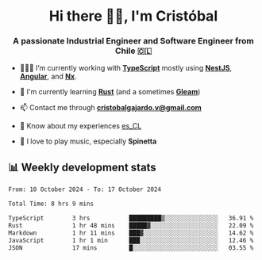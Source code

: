 <h1 align="center">Hi there ✌🏻, I'm Cristóbal</h1>
<h3 align="center">A passionate Industrial Engineer and Software Engineer from Chile 🇨🇱</h3>

- 🧑🏻‍💻 I’m currently working with **[TypeScript](https://www.typescriptlang.org)** mostly using **[NestJS](https://nestjs.com)**, **[Angular](https://angular.io)**, and **[Nx](https://nx.dev)**.

- 🌱 I'm currently learning **[Rust](https://www.rust-lang.org)** (and a sometimes **[Gleam](https://gleam.run/)**)

- 📫 Contact me through **cristobalgajardo.v@gmail.com**

- 📄 Know about my experiences [es_CL](https://bit.ly/cv-cristobal-gajardo)

- 🎸 I love to play music, especially **Spinetta**

## 📊 Weekly development stats

<!--START_SECTION:waka-->

```txt
From: 10 October 2024 - To: 17 October 2024

Total Time: 8 hrs 9 mins

TypeScript        3 hrs           █████████▒░░░░░░░░░░░░░░░   36.91 %
Rust              1 hr 48 mins    █████▓░░░░░░░░░░░░░░░░░░░   22.09 %
Markdown          1 hr 11 mins    ███▓░░░░░░░░░░░░░░░░░░░░░   14.62 %
JavaScript        1 hr 1 min      ███░░░░░░░░░░░░░░░░░░░░░░   12.46 %
JSON              17 mins         █░░░░░░░░░░░░░░░░░░░░░░░░   03.55 %
```

<!--END_SECTION:waka-->
